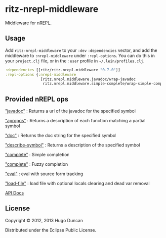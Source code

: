 # ritz-nrepl-middleware

Middleware for [nREPL](https://github.com/clojure/tools.nrepl).

## Usage

Add `ritz-nrepl-middleware` to your `:dev` `:dependencies` vector, and add the
middleware to `:nrepl-middleware` under `:repl-options`. You can do this in your
`project.clj` file, or in the `:user` profile in `~/.lein/profiles.clj`.

```clj
:dependencies [[ritz/ritz-nrepl-middleware "0.7.0"]]
:repl-options {:nrepl-middleware
                [ritz.nrepl.middleware.javadoc/wrap-javadoc
                 ritz.nrepl.middleware.simple-complete/wrap-simple-complete]}
```

## Provided nREPL ops

["javadoc"](http://palletops.com/ritz/0.4/nrepl/api/ritz.nrepl.middleware.javadoc.html)
: Returns a url of the javadoc for the specified symbol

["apropos"](http://palletops.com/ritz/0.4/nrepl/api/ritz.nrepl.middleware.apropos.html)
: Returns a description of each function matching a partial symbol


["doc"](http://palletops.com/ritz/0.4/nrepl/api/ritz.nrepl.middleware.doc.html)
: Returns the doc string for the specified symbol

["describe-symbol"](http://palletops.com/ritz/0.4/nrepl/api/ritz.nrepl.middleware.describe-symbol.html)
: Returns a description of the specified symbol

["complete"](http://palletops.com/ritz/0.4/nrepl/api/ritz.nrepl.middleware.simple-complete.html)
: Simple completion

["complete"](http://palletops.com/ritz/0.4/nrepl/api/ritz.nrepl.middleware.fuzzy-complete.html)
: Fuzzy completion

["eval"](http://palletops.com/ritz/0.4/nrepl/api/ritz.nrepl.middleware.tracking-eval.html)
: eval with source form tracking

["load-file"](http://palletops.com/ritz/0.4/nrepl/api/ritz.nrepl.middleware.load-file.html)
: load file with optional locals clearing and dead var removal

[API Docs](http://palletops.com/ritz/0.4/nrepl-middleware/api/)


## License

Copyright © 2012, 2013 Hugo Duncan

Distributed under the Eclipse Public License.
